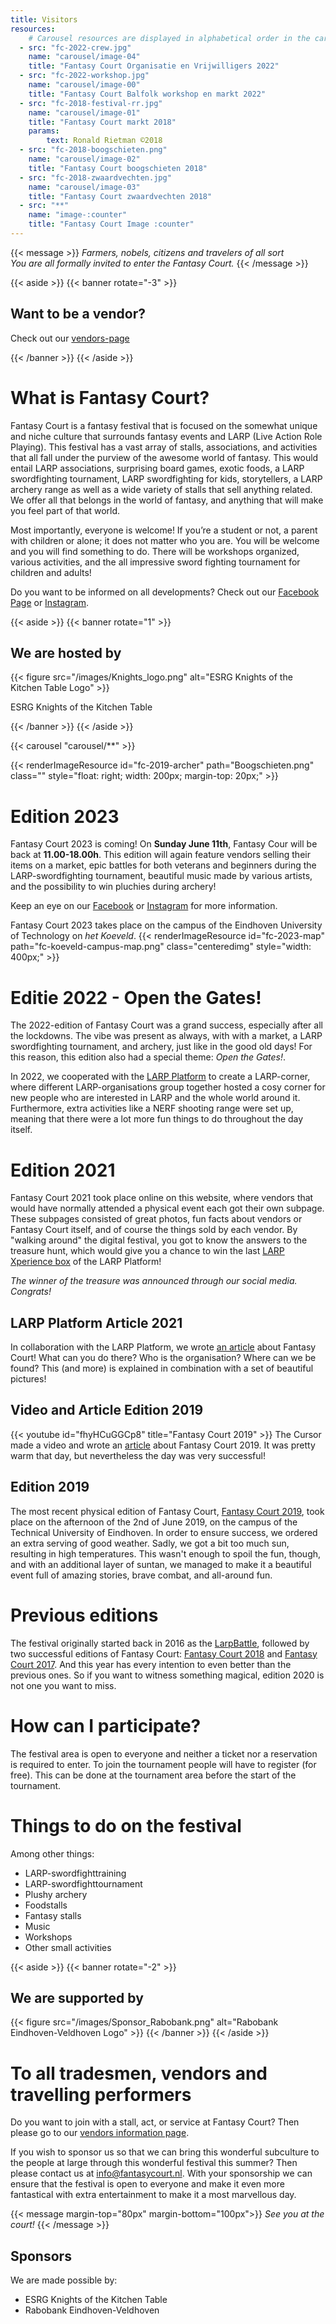 ```yaml
---
title: Visitors
resources:
    # Carousel resources are displayed in alphabetical order in the carousel.
  - src: "fc-2022-crew.jpg"
    name: "carousel/image-04"
    title: "Fantasy Court Organisatie en Vrijwilligers 2022"
  - src: "fc-2022-workshop.jpg"
    name: "carousel/image-00"
    title: "Fantasy Court Balfolk workshop en markt 2022"
  - src: "fc-2018-festival-rr.jpg"
    name: "carousel/image-01"
    title: "Fantasy Court markt 2018"
    params:
        text: Ronald Rietman ©2018
  - src: "fc-2018-boogschieten.png"
    name: "carousel/image-02"
    title: "Fantasy Court boogschieten 2018"
  - src: "fc-2018-zwaardvechten.jpg"
    name: "carousel/image-03"
    title: "Fantasy Court zwaardvechten 2018"
  - src: "**"
    name: "image-:counter"
    title: "Fantasy Court Image :counter"
---
```


{{< message >}}
_Farmers, nobels, citizens and travelers of all sort_ \
_You are all formally invited to enter the Fantasy Court._
{{< /message >}}

{{< aside >}}
    {{< banner rotate="-3" >}}
        <h2>Want to be a vendor?</h2>
        <p>
            Check out our <a href="/standhouders">vendors-page</a>
        </p>
    {{< /banner >}}
{{< /aside >}}

# What is Fantasy Court?
Fantasy Court is a fantasy festival that is focused on the somewhat unique and niche culture that surrounds fantasy events and LARP (Live Action Role Playing). This festival has a vast array of stalls, associations, and activities that all fall under the purview of the awesome world of fantasy. This would entail LARP associations, surprising board games, exotic foods, a LARP swordfighting tournament, LARP swordfighting for kids, storytellers, a LARP archery range as well as a wide variety of stalls that sell anything related. We offer all that belongs in the world of fantasy, and anything that will make you feel part of that world.

Most importantly, everyone is welcome! If you’re a student or not, a parent with children or alone; it does not matter who you are. You will be welcome and you will find something to do. There will be workshops organized, various activities, and the all impressive sword fighting tournament for children and adults!

Do you want to be informed on all developments? Check out our [Facebook Page](https://www.facebook.com/FantasyCourt/) or [Instagram](http://instagram.com/fantasycourtnl).

{{< aside >}}
    {{< banner rotate="1" >}}
        <h2>We are hosted by</h2>
        {{< figure src="/images/Knights_logo.png" alt="ESRG Knights of the Kitchen Table Logo" >}}
        <p>ESRG Knights of the Kitchen Table</p>
    {{< /banner >}}
{{< /aside >}}

{{< carousel "carousel/**" >}}

{{< renderImageResource id="fc-2019-archer" path="Boogschieten.png" class="" style="float: right; width: 200px; margin-top: 20px;" >}}
# Edition 2023
Fantasy Court 2023 is coming! On **Sunday June 11th**, Fantasy Cour will be back at **11.00-18.00h**. This edition will again feature vendors selling their items on a market, epic battles for both veterans and beginners during the LARP-swordfighting tournament, beautiful music made by various artists, and the possibility to win pluchies during archery!

<!-- View the full program and a list of vendors on the [event-page](/en/2023). -->
Keep an eye on our [Facebook](https://www.facebook.com/FantasyCourt/) or [Instagram](http://instagram.com/fantasycourtnl) for more information.

Fantasy Court 2023 takes place on the campus of the Eindhoven University of Technology on *het Koeveld*.
{{< renderImageResource id="fc-2023-map" path="fc-koeveld-campus-map.png" class="centeredimg" style="width: 400px;" >}}

# Editie 2022 - Open the Gates!
The 2022-edition of Fantasy Court was a grand success, especially after all the lockdowns. The vibe was present as always, with with a market, a LARP swordfighting tournament, and archery, just like in the good old days! For this reason, this edition also had a special theme: *Open the Gates!*.

In 2022, we cooperated with the [LARP Platform](https://www.larp-platform.nl) to create a LARP-corner, where different LARP-organisations group together hosted a cosy corner for new people who are interested in LARP and the whole world around it. Furthermore, extra activities like a NERF shooting range were set up, meaning that there were a lot more fun things to do throughout the day itself.

# Edition 2021
Fantasy Court 2021 took place online on this website, where vendors that would have normally attended a physical event each got their own subpage. These subpages consisted of great photos, fun facts about vendors or Fantasy Court itself, and of course the things sold by each vendor. By "walking around" the digital festival, you got to know the answers to the treasure hunt, which would give you a chance to win the last [LARP Xperience box](https://www.larp-platform.nl/merch/xperiencebox-2021/) of the LARP Platform!

*The winner of the treasure was announced through our social media. Congrats!*

## LARP Platform Article 2021
In collaboration with the LARP Platform, we wrote [an article](https://www.larp-platform.nl/informatie/fantasy-court-liefde-voor-larp/) about Fantasy Court! What can you do there? Who is the organisation? Where can we be found? This (and more) is explained in combination with a set of beautiful pictures!

## Video and Article Edition 2019
{{< youtube id="fhyHCuGGCp8" title="Fantasy Court 2019" >}}
The Cursor made a video and wrote an [article](https://www.cursor.tue.nl/en/news/2019/juni/week-1/its-not-the-size-of-the-sword-that-matters-my-boy/) about Fantasy Court 2019. It was pretty warm that day, but nevertheless the day was very successful!

## Edition 2019
The most recent physical edition of Fantasy Court, [Fantasy Court 2019](https://www.facebook.com/events/2583251595022623/), took place on the afternoon of the 2nd of June 2019, on the campus of the Technical University of Eindhoven. In order to ensure success, we ordered an extra serving of good weather. Sadly, we got a bit too much sun, resulting in high temperatures. This wasn't enough to spoil the fun, though, and with an additional layer of suntan, we managed to make it a beautiful event full of amazing stories, brave combat, and all-around fun.

# Previous editions
The festival originally started back in 2016 as the [LarpBattle](https://www.facebook.com/events/564866377026074/), followed by two successful editions of Fantasy Court: [Fantasy Court 2018](https://www.facebook.com/events/121539801858080/) and [Fantasy Court 2017](https://www.facebook.com/events/795289227288793/").
And this year has every intention to even better than the previous ones. So if you want to witness something magical, edition 2020 is not one you want to miss.

# How can I participate?
The festival area is open to everyone and neither a ticket nor a reservation is required to enter. To join the tournament people will have to register (for free). This can be done at the tournament area before the start of the tournament.

# Things to do on the festival
Among other things:
* LARP-swordfighttraining
* LARP-swordfighttournament
* Plushy archery
* Foodstalls
* Fantasy stalls
* Music
* Workshops
* Other small activities

{{< aside >}}
    {{< banner rotate="-2" >}}
        <h2>We are supported by</h2>
        {{< figure src="/images/Sponsor_Rabobank.png" alt="Rabobank Eindhoven-Veldhoven Logo" >}}
    {{< /banner >}}
{{< /aside >}}

# To all tradesmen, vendors and travelling performers
Do you want to join with a stall, act, or service at Fantasy Court? Then please go to our [vendors information page](/standhouders).

If you wish to sponsor us so that we can bring this wonderful subculture to the people at large through this wonderful festival this summer? Then please contact us at [info@fantasycourt.nl](mailto:info@fantasycourt.nl). With your sponsorship we can ensure that the festival is open to everyone and make it even more fantastical with extra entertainment to make it a most marvellous day.

{{< message margin-top="80px" margin-bottom="100px">}}
_See you at the court!_
{{< /message >}}

## Sponsors
We are made possible by:
* ESRG Knights of the Kitchen Table
* Rabobank Eindhoven-Veldhoven
